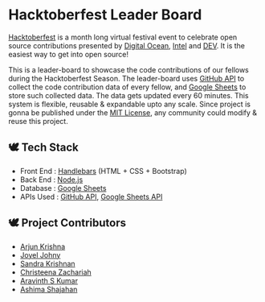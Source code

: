 # Hacktoberfest Leader Board
[Hacktoberfest](https://hacktoberfest.digitalocean.com/) is a month long virtual festival event to celebrate open source contributions presented by [Digital Ocean](https://www.digitalocean.com/), [Intel](https://hacktoberfest.digitalocean.com/intel.pdf) and [DEV](https://dev.to/). It is the easiest way to get into open source!

This is a leader-board to showcase the code contributions of our fellows during the Hacktoberfest Season. The leader-board uses [GitHub API](https://docs.github.com) to collect the code contribution data of every fellow, and [Google Sheets](https://developers.google.com/sheets/api) to store such collected data. The data gets updated every 60 minutes. This system is flexible, reusable & expandable upto any scale. Since project is gonna be published under the [MIT License](https://github.com/inovus-labs/hacktoberfest-board/blob/master/LICENSE), any community could modify & reuse this project.

## 🕊️ Tech Stack
- Front End : [Handlebars](https://handlebarsjs.com/) (HTML + CSS + Bootstrap)
- Back End : [Node.js](https://nodejs.org/en/)
- Database : [Google Sheets](https://developers.google.com/sheets/api)
- APIs Used : [GitHub API](https://docs.github.com), [Google Sheets API](https://developers.google.com/sheets/api)

## 🕊️ Project Contributors
- [Arjun Krishna](https://github.com/decoded-cipher)
- [Joyel Johny](https://github.com/JoyelJohny)
- [Sandra Krishnan](https://github.com/krishnansandra)
- [Christeena Zachariah](https://github.com/christeenazacharia)
- [Aravinth S Kumar](https://github.com/aravinthskumar)
- [Ashima Shajahan](https://github.com/Ashima323)
